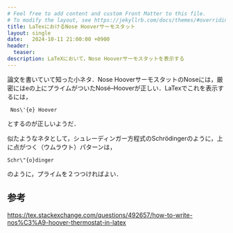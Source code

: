 ```yaml
---
# Feel free to add content and custom Front Matter to this file.
# To modify the layout, see https://jekyllrb.com/docs/themes/#overriding-theme-defaults
title: LaTexにおけるNose Hooverサーモスタット
layout: single
date:   2024-10-11 21:00:00 +0900
header:
  teaser: 
description: LaTeXにおいて，Nose Hooverサーモスタットを表示する
---
```


論文を書いていて知った小ネタ．Nose HooverサーモスタットのNoseには，厳密にはeの上にプライムがついたNosé–Hooverが正しい．LaTexでこれを表示するには，

```
 Nos\'{e} Hoover
```

とするのが正しいようだ．

似たようなネタとして，シュレーディンガー方程式のSchrödingerのように，上に点がつく（ウムラウト）パターンは，
```
Schr\"{o}dinger
```
のように，プライムを２つつければよい．　

## 参考

https://tex.stackexchange.com/questions/492657/how-to-write-nos%C3%A9-hoover-thermostat-in-latex

